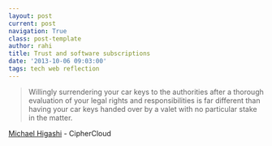 ```yaml
---
layout: post
current: post
navigation: True
class: post-template
author: rahi
title: Trust and software subscriptions
date: '2013-10-06 09:03:00'
tags: tech web reflection
---
```


> Willingly surrendering your car keys to the authorities after a thorough evaluation of your legal rights and responsibilities is far different than having your car keys handed over by a valet with no particular stake in the matter.

[Michael Higashi](http://blog.ciphercloud.com/cloud-information-protection-symmetric-vs-asymmetric-encryption/) - CipherCloud
